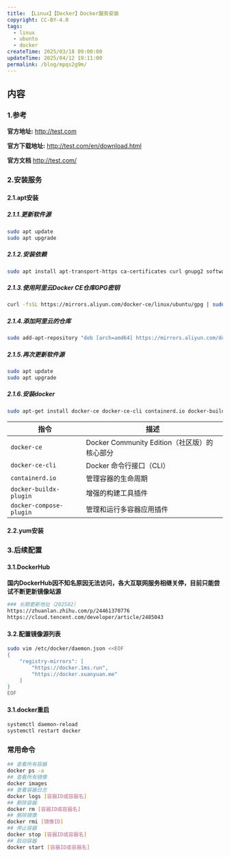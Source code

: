 ```yaml
---
title: 【Linux】【Docker】Docker服务安装
copyright: CC-BY-4.0
tags:
  - linux
  - ubunto
  - docker
createTime: 2025/03/18 09:00:00
updateTime: 2025/04/12 19:11:00
permalink: /blog/mpqs2g9m/
---
```


## 内容

### 1.参考

**官方地址:**
http://test.com

**官方下载地址:**
http://test.com/en/download.html

**官方文档**
http://test.com/

### 2.安装服务

#### 2.1.apt安装

##### 2.1.1.更新软件源

```bash
sudo apt update
sudo apt upgrade
```

##### 2.1.2.安装依赖

```bash
sudo apt install apt-transport-https ca-certificates curl gnupg2 software-properties-common
```

##### 2.1.3.使用阿里云Docker CE仓库GPG密钥

```bash
curl -fsSL https://mirrors.aliyun.com/docker-ce/linux/ubuntu/gpg | sudo apt-key add -
```

##### 2.1.4.添加阿里云的仓库

```bash
sudo add-apt-repository "deb [arch=amd64] https://mirrors.aliyun.com/docker-ce/linux/ubuntu $(lsb_release -cs) stable"
```

##### 2.1.5.再次更新软件源

```BASH
sudo apt update
sudo apt upgrade
```

##### 2.1.6.安装docker

```bash
sudo apt-get install docker-ce docker-ce-cli containerd.io docker-buildx-plugin docker-compose-plugin
```

| 指令                    | 描述                                         |
| ----------------------- | -------------------------------------------- |
| `docker-ce`             | Docker Community Edition（社区版）的核心部分 |
| `docker-ce-cli`         | Docker 命令行接口（CLI）                     |
| `containerd.io`         | 管理容器的生命周期                           |
| `docker-buildx-plugin`  | 增强的构建工具插件                           |
| `docker-compose-plugin` | 管理和运行多容器应用插件                     |

#### 2.2.yum安装

### 3.后续配置

#### 3.1.DockerHub

**国内DockerHub因不知名原因无法访问，各大互联网服务相继关停，目前只能尝试不断更新镜像站源**

```bash
### 长期更新地址（202502）
https://zhuanlan.zhihu.com/p/24461370776
https://cloud.tencent.com/developer/article/2485043
```

#### 3.2.配置镜像源列表

```bash
sudo vim /etc/docker/daemon.json <<EOF
{
    "registry-mirrors": [
        "https://docker.1ms.run",
        "https://docker.xuanyuan.me"
    ]
}
EOF
```

#### 3.1.docker重启

```bash
systemctl daemon-reload
systemctl restart docker
```

### 常用命令

```bash
## 查看所有容器
docker ps -a
## 查看所有镜像
docker images
## 查看容器日志
docker logs [容器ID或容器名]
## 删除容器
docker rm [容器ID或容器名]
## 删除镜像
docker rmi [镜像ID]
## 停止容器
docker stop [容器ID或容器名]
## 启动容器
docker start [容器ID或容器名]
```